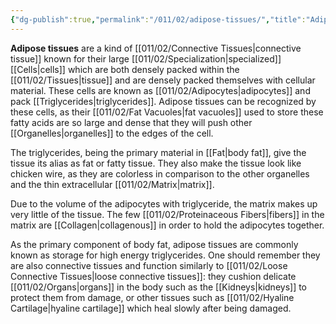 ```yaml
---
{"dg-publish":true,"permalink":"/011/02/adipose-tissues/","title":"Adipose Tissues","tags":["BIOL422"],"noteIcon":"fallback","created":"2024-09-26T13:45:04.062-07:00","updated":"2024-09-26T15:02:27.327-07:00"}
---
```


**Adipose tissues** are a kind of [[011/02/Connective Tissues\|connective tissue]] known for their large [[011/02/Specialization\|specialized]] [[Cells\|cells]] which are both densely packed within the [[011/02/Tissues\|tissue]] and are densely packed themselves with cellular material. These cells are known as [[011/02/Adipocytes\|adipocytes]] and pack [[Triglycerides\|triglycerides]]. Adipose tissues can be recognized by these cells, as their [[011/02/Fat Vacuoles\|fat vacuoles]] used to store these fatty acids are so large and dense that they will push other [[Organelles\|organelles]] to the edges of the cell.

The triglycerides, being the primary material in [[Fat\|body fat]], give the tissue its alias as fat or fatty tissue. They also make the tissue look like chicken wire, as they are colorless in comparison to the other organelles and the thin extracellular [[011/02/Matrix\|matrix]].

Due to the volume of the adipocytes with triglyceride, the matrix makes up very little of the tissue. The few [[011/02/Proteinaceous Fibers\|fibers]] in the matrix are [[Collagen\|collagenous]] in order to hold the adipocytes together.

As the primary component of body fat, adipose tissues are commonly known as storage for high energy triglycerides. One should remember they are also connective tissues and function similarly to [[011/02/Loose Connective Tissues\|loose connective tissues]]: they cushion delicate [[011/02/Organs\|organs]] in the body such as the [[Kidneys\|kidneys]] to protect them from damage, or other tissues such as [[011/02/Hyaline Cartilage\|hyaline cartilage]] which heal slowly after being damaged.